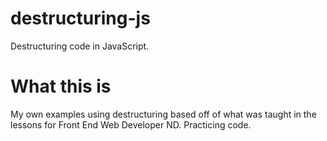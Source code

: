 # destructuring-js
Destructuring code in JavaScript.

# What this is
My own examples using destructuring based off of what was taught in the lessons for Front End Web Developer ND. Practicing code.